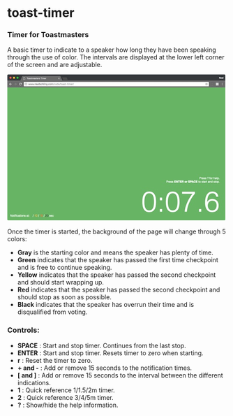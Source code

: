 # toast-timer
### Timer for Toastmasters
A basic timer to indicate to a speaker how long they have been speaking through the use of color. The intervals are displayed at the lower left corner of the screen and are adjustable.

![screenshot](https://github.com/nbohling/toast-timer/blob/master/timer1.jpeg)

Once the timer is started, the background of the page will change through 5 colors:
* **Gray** is the starting color and means the speaker has plenty of time.
* **Green** indicates that the speaker has passed the first time checkpoint and is free to continue speaking.
* **Yellow** indicates that the speaker has passed the second checkpoint and should start wrapping up.
* **Red** indicates that the speaker has passed the second checkpoint and should stop as soon as possible.
* **Black** indicates that the speaker has overrun their time and is disqualified from voting.

### Controls:
* **SPACE** : Start and stop timer. Continues from the last stop.
* **ENTER** : Start and stop timer. Resets timer to zero when starting.
* **r** : Reset the timer to zero.
* **+ and -** : Add or remove 15 seconds to the notification times.
* **[ and ]** : Add or remove 15 seconds to the interval between the different indications.
* **1** : Quick reference 1/1.5/2m timer.
* **2** : Quick reference 3/4/5m timer.
* **?** : Show/hide the help information.
